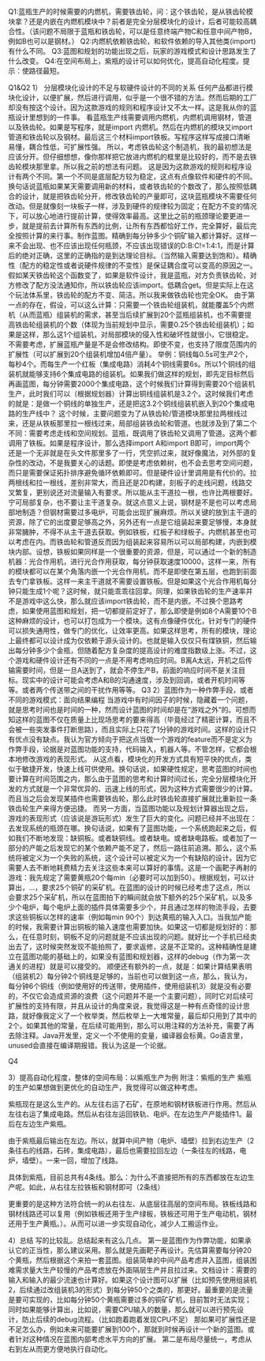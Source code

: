Q1:蓝瓶生产的时候需要的内燃机，需要铁齿轮，问：这个铁齿轮，是从铁齿轮模块拿？还是内嵌在内燃机模块中？前者是完全分层模块化的设计，后者可能较高耦合性。（该问题不局限于蓝瓶和铁齿轮，可以是任意终端产物C和任意中间产物B，例如B也可以是钢材。）
Q2:内燃机依赖铁齿轮，和软件依赖的导入其他类(import)有什么不同。
Q3:蓝图和规划的功能出现之后，玩家的游戏模式和设计思路发生了什么改变。
Q4:在空间布局上，紫瓶的设计可以如何优化，提高自动化程度。提示：使路径最短。
 
 
Q1&Q2
1） 分层模块化设计的不足与软硬件设计的不同的关系
任何产品都进行模块化设计，以便扩展，然后进行调用，似乎是一个很不错的方法。然而后期的工厂却没有按这个设计。因为这款游戏的规则和程序设计又不太一样。这是我从你的蓝瓶设计里想到的一件事。
看蓝瓶生产线需要调用内燃机，内燃机调用钢材，管道以及铁齿轮。如果是写程序，就是import 内燃机。然后在内燃机的模块又import 管道和铁齿轮以及钢材。最后这三个材料import铁板。写程序这样写成接口清晰易懂，耦合性低，可扩展性强。
所以，考虑铁齿轮这个制造机，我的最初想法是应该分开。但仔细想想，像你那样把它放进内燃机的框里是比较好的，而不是去铁齿轮模块那里拿。所以我之前的想法有问题。
这是因为这款游戏的规则和程序设计有两个不同。第一个不同是底层配方较为稳定，这点有点像软件和硬件的不同。换句话说蓝瓶如果某天需要调用新的材料，或者铁齿轮的个数改了，那么按照低耦合的设计，就是把铁齿轮分开，修改铁齿轮的产量即可，这块蓝瓶模块不需要任何改动。但是就像刻一块板子一样，涉及到硬件的规律较为固定；在配方不变的情况下，可以放心地进行提前计算，使得效率最高。这里比之前的瓶颈理论要更进一步，就是提前去计算所有东西的比例，让所有东西都恰好工作，完全算好，最后完全按照计算的来行事。制作蓝图。精确到每分钟多少个铜矿输入都计算好。这样一来不会出现、也不应该出现任何瓶颈，不应该出现错误的D:B:C!=1:4:1，而是计算后的绝对正确，这里的正确指的是到达理论目标。（当然输入需要达到饱和）。精确性（配方的稳定性或者说硬件规律的不变性）是保证耦合度可以变高的原因之一。假如某天铁齿轮这个函数变了，如果是软件设计，我是蓝瓶，对方负责铁齿轮，对方修改了配方没法通知你，所以铁齿轮应该import。低耦合get。但是实际上在这个玩法体系里，铁齿轮的配方不变、简洁。所以我来做铁齿轮也完全OK。
由于第一点的存在，假设，可以这么计算：只需要一个铁齿轮组装机，就能覆盖5个内燃机（从而蓝瓶）组装机的需求，甚至当后续扩展到20个蓝瓶组装机，也不需要提高铁齿轮组装机的个数（体现为当前规划中显示，需要0.25个铁齿轮组装机）；如果是这样，那么这1个组装机，对局部模块的侵入性和破坏性就很小，它很稳定。不需要考虑，扩展蓝瓶产量是不是会修改结构。即使不变，也支持了限度范围内的扩展性（可以扩展到20个组装机增加4倍产量）。
举例：铜线每0.5s可生产2个，每秒4个。而每生产一个红板（集成电路）消耗4个铜线需要6s。所以1个铜线的组装机就能够支持6个集成电路的组装机。如果我们做这样的规划，即先定目标然后再画蓝图，每分钟需要2000个集成电路，这个时候我们计算得到需要20个组装机生产，此时我们可以（根据规划器）计算出铜线组装机是3.2个。这时候我们考虑的就是：是做一个铜线的单独生产，还是把这3.2个铜线组装机嵌入到20个集成电路的生产线中？
这个时候，主要问题变为了从铁齿轮/管道模块那里拉两根线过来，还是从铁板那里拉一根线过来，局部组装铁齿轮和管道。也就涉及到了第二个不同：需要考虑走线和空间规划。蓝瓶，既调用了铁齿轮又调用了管道。这两个都调用了铁板。如果是程序设计，那么选择import A和import B即可，import两个还是一个无非就是在头文件那里多了一行，凭空抓过来，就好像魔法，对外部的复杂性的改动，不是我要关心的话题。即使是考虑依赖树，也不会去思考空间问题，而只是需要保证拓扑排序避免循环依赖即可。但是硬件设计里调用是有代价的。拉两根线和拉一根线，差别非常大，而且还是2D构建，刻板子的走线问题，线路交叉繁复，更别说还对流量输入有要求。所以能从主干道拉一根，也许比两根要好。宁可局部复杂，也不要让主干道复杂。就这点意义上说，钢材是不是也可以考虑局部地制造？但钢材需要过多电炉，可能会出现扩展麻烦。所以关键的放到主干道的资源，除了它的出度要足够高之外，另外还有一点是它组装起来要足够慢，本身就非常臃肿，不得不从主干道去获取。例如铁板，红板子和绿板子。内燃机甚至也可以考虑在内。而铁齿轮和管道反而因为组装起来容易所以可以局部构建，内嵌到模块内部。设想，铁板如果同样是一个很重要的资源，但是，可以通过一个新的制造机器：光合作用机，进行光合作用获取，每分钟获取速度10000，这样一来，所有的模块都可以在某个角落内嵌一个光合作用机，而不是即使在第五层，也跑到前面去专门拿铁板。这样一来主干道就不需要设置铁板。但是如果这个光合作用机每分钟只能生成1个呢？这时候，就只能乖乖往回拿。同理，如果铁齿轮的生产速率并不是游戏中这么快，那么就应该import铁齿轮，而不是内嵌。不过换个思路考虑，如果使用蓝图和规划，把一切都提前定好了，那么即使是例如8个A需要10个B这种麻烦的设计，也可以打包成为一个模块。这有点像硬件优化，针对专门的硬件可以损失通用性，做专门的优化，让效率更高。如果这样思考，所有的模块，理论上最终都可以设计成为仅依赖于源头设计的。也就是输入仅仅只有煤铁铜，然后输出每分钟多少个金瓶，但随着配方复杂度的提高设计的难度指数级上涨。不过，这个游戏和硬件设计还有不同的一点是不用考虑响应时间。B离A太远，开机之后传输需要时间，但是一旦A送到了，就会不停生产B，前面的响应时间不是关注目标。现实中的设计可能会考虑A和B的沟通速度，涉及到回调，或者开机时间等等。或者两个传送带之间的干扰作用等等。
Q3
2）蓝图作为一种作弊手段，或者不同的游戏模式：面向结果编程
当游戏中有时间因子的时候，隐藏着一个问题，就是思考时间也是时间的一种，然而设计蓝图的时间却是在“游戏之外”的。可想而知这样的蓝图不仅在质量上比现场思考的要来得高（毕竟经过了精密计算，而且不会被一些突发事件打断思路），而且实际上只花了1分钟的游戏时间。这样的设计只有优点没有缺点。我认为官方倾向于把这点当做一个游戏的feature而不是定义为作弊手段，论据是对蓝图功能的支持，代码输入，机器人等。不管怎样，它都会根本地修改游戏的表现形式。
从这点看，模块化的开发方式具有短平快的优点，类似于敏捷开发，快速上线可供使用。换句话说，如果硬性规定，思考蓝图的时间也要计算在时间范围之内，那么由于蓝图的思考和计算时间过长，完全分层模块化开发的方式就是一个非常优异的、迅速上线的形式，因为这种方式需要很少的计算。而且当之后会发现某插件也需要铁齿轮，那么此时铁齿轮直接扩展就比重新拉一条铁齿轮生产来得方便迅捷。
而另一方面，当蓝图功能以及规划计算器出现之后，游戏的表现形式（应该说是游玩形式）发生了巨大的变化。问题已经并不出现在：去发现系统的瓶颈在哪。换句话说，如果有了蓝图功能，一个系统跑起来之后，假如我们不断地发现：缺铜板。或者缺铜线。或者缺电。或者缺电路板。或者加了一部分的产能之后发现它的某个依赖产能不足了，然后一路往前追溯。那么，这个系统将被定义为一个失败的系统，这个设计可以被定义为一个有缺陷的设计。因为它需要人去不断地耗费精力去关注这些本来可以算好的事情。这是一个画靶子再射的游戏：我先规定了需要黄瓶20个每min（必要时可以加到50）。根据规划，可以计算出，…，要求25个铜矿的采矿机。在蓝图的设计的时候已经考虑了这点，所以会要求25个采矿机，所以在蓝图拍下的瞬间就会放下额外的25个采矿机，以及多少个电炉，每个电炉上面的插件具体需要多少个，并且通过怎样的物流手段，去要求这些铜板以怎样的速率（例如每min 90个）到达黄瓶的输入入口。当我加产能的时候，我需要计算出铜板的输入速度也需要加快。如果这一切都是规划好的：那么，在任意时刻，铜板不足的问题就是不应该出现的问题。就好比一个手机已经卖出去了，这时候突然发现不能拍照了，要求返修，这是不正常的。这种精确性是建立在蓝图功能的基础上的，如果没有蓝图和规划器，这样的debug（作为第一次通关的进程）就是可以接受的。
顺便还有额外的一点，就是：如果计算结果表明（组装机2）每分钟2个铜线是足够的，当前也可以做到这一点，那么，我认为，每分钟6个铜线（例如使用好的传送带，使用插件，使用组装机3）就是没有必要的，不仅它会造成资源的浪费（这个问题并不是一个主要问题），同时它对后续可扩展性的支持有限，并且从设计的角度来说，我觉得这是一种有点奇怪的设计思路，就好像我定义了一个枚举类，然后枚举上一大堆常量，最后却只用到了其中的2个。如果其他的常量，在后续可能用到，那么可以用注释的方法补充，需要了再去除注释。Java开发里，定义一个不使用的变量，编译器会标黄。Go语言里，unused会直接在编译期报错。我认为这是一个论据。
 
Q4
 
3）提高自动化程度，整体的空间布局：以紫瓶生产为例
附注：紫瓶的生产
紫瓶的生产如果想做到更优化的自动生产，我觉得可以做这种考虑。

紫瓶现在是这么生产的。从左往右运了石矿，在原地和钢材铁板进行作用。然后从左往右运了集成电路。然后从右往左运回铁轨、电炉。在左边生产产能插件1。最后在左边生产紫瓶。
 
由于紫瓶最后输出在左边。所以，就算中间产物（电炉、墙壁）拉到右边生产（2条往右的线路，石砖，集成电路），最后也需要拉回左边（一条往左的线路，电炉，墙壁）。一来一回，增加了线路。

具体到紫瓶，目前总共有4条线。那么：为什么不直接把所有的东西都放在左边生产呢。如此，从右往左拉铁板和钢材即可（2条线）

 
更重要的是这种方法符合统一的从右往左、从底层往高层的空间布局。铁板线路和钢材线路还可以复用（例如铁板还用于生产绿板，铁板还可用于生产电动机，钢材还用于生产黄瓶。）。从而可以进一步实现自动化，减少人工搬运作业。
 
 
4）总结
写的比较乱。总结起来有这么几点。
第一是蓝图作为作弊功能，如果承认它的正当性，那么建议采用。那么就是先画靶子再设计。先估算需要每分钟20个黄瓶，然后根据这个来拍一套蓝图。组装简单的中间产品考虑并入蓝图，组装困难需求量大生产较慢的产品考虑放在外面隔层生产并且拉过来。文档设计：需要的输入和输入的最少流速也计算好。如果这个设计图可以扩展（比如预先使用组装机2，后续通过改组装机3的形式）到每分钟50个之类的，那更好。最重要的是流量是要可实现的，比如每分钟50个黄瓶需要过多的铜矿矿机，目前暂时无法实现；同时如果能够计算出，比如说，需要CPU输入的数量，那么就可以进行预先设计，防止后续的debug流程。（比如跑着跑着发现CPU不足）
那如果可扩展性还是不足怎么办，例如未来可能要扩展到100个，那就到时候再设计一个新的蓝图。或者针对这种情况在蓝图内部考虑水平方向的扩展。
第二是布局尽量统一，考虑从右到左从而更方便地执行自动化。